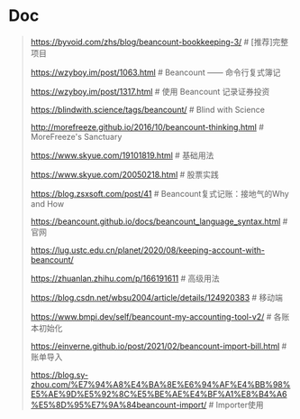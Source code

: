 # Doc

> https://byvoid.com/zhs/blog/beancount-bookkeeping-3/  # [推荐]完整项目
> 
> https://wzyboy.im/post/1063.html  # Beancount —— 命令行复式簿记
> 
> https://wzyboy.im/post/1317.html  # 使用 Beancount 记录证券投资
>
> https://blindwith.science/tags/beancount/  # Blind with Science
> 
> http://morefreeze.github.io/2016/10/beancount-thinking.html  # MoreFreeze's Sanctuary
> 
> https://www.skyue.com/19101819.html  # 基础用法
>
> https://www.skyue.com/20050218.html  # 股票实践
>
> https://blog.zsxsoft.com/post/41  # Beancount复式记账：接地气的Why and How
> 
> https://beancount.github.io/docs/beancount_language_syntax.html  # 官网
> 
> https://lug.ustc.edu.cn/planet/2020/08/keeping-account-with-beancount/
>
> https://zhuanlan.zhihu.com/p/166191611  # 高级用法
>
> https://blog.csdn.net/wbsu2004/article/details/124920383  # 移动端
> 
> https://www.bmpi.dev/self/beancount-my-accounting-tool-v2/  # 各账本初始化
> 
> https://einverne.github.io/post/2021/02/beancount-import-bill.html  # 账单导入
> 
> https://blog.sy-zhou.com/%E7%94%A8%E4%BA%8E%E6%94%AF%E4%BB%98%E5%AE%9D%E5%92%8C%E5%BE%AE%E4%BF%A1%E8%B4%A6%E5%8D%95%E7%9A%84beancount-import/  # Importer使用